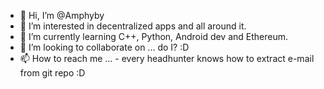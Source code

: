 - 👋 Hi, I’m @Amphyby
- 👀 I’m interested in decentralized apps and all around it.
- 🌱 I’m currently learning C++, Python, Android dev and Ethereum.
- 💞️ I’m looking to collaborate on ... do I? :D
- 📫 How to reach me ... - every headhunter knows how to extract e-mail from git repo :D

<!---
Amphyby/Amphyby is a ✨ special ✨ repository because its `README.md` (this file) appears on your GitHub profile.
You can click the Preview link to take a look at your changes.
--->
